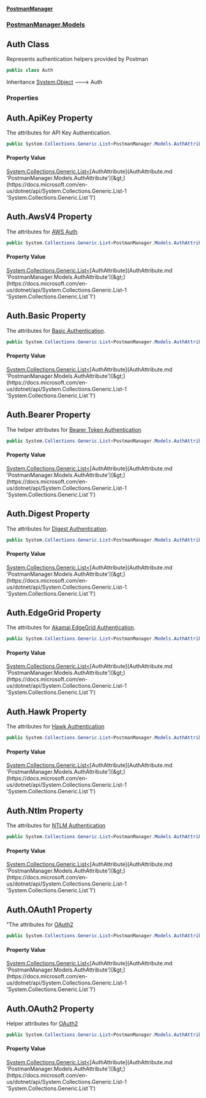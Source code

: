 #### [PostmanManager](PostmanManager.md 'PostmanManager')
### [PostmanManager.Models](PostmanManager.md#PostmanManager.Models 'PostmanManager.Models')

## Auth Class

Represents authentication helpers provided by Postman

```csharp
public class Auth
```

Inheritance [System.Object](https://docs.microsoft.com/en-us/dotnet/api/System.Object 'System.Object') &#129106; Auth
### Properties

<a name='PostmanManager.Models.Auth.ApiKey'></a>

## Auth.ApiKey Property

The attributes for API Key Authentication.

```csharp
public System.Collections.Generic.List<PostmanManager.Models.AuthAttribute> ApiKey { get; set; }
```

#### Property Value
[System.Collections.Generic.List&lt;](https://docs.microsoft.com/en-us/dotnet/api/System.Collections.Generic.List-1 'System.Collections.Generic.List`1')[AuthAttribute](AuthAttribute.md 'PostmanManager.Models.AuthAttribute')[&gt;](https://docs.microsoft.com/en-us/dotnet/api/System.Collections.Generic.List-1 'System.Collections.Generic.List`1')

<a name='PostmanManager.Models.Auth.AwsV4'></a>

## Auth.AwsV4 Property

The attributes for [AWS Auth](http://docs.aws.amazon.com/AmazonS3/latest/dev/RESTAuthentication.html).

```csharp
public System.Collections.Generic.List<PostmanManager.Models.AuthAttribute> AwsV4 { get; set; }
```

#### Property Value
[System.Collections.Generic.List&lt;](https://docs.microsoft.com/en-us/dotnet/api/System.Collections.Generic.List-1 'System.Collections.Generic.List`1')[AuthAttribute](AuthAttribute.md 'PostmanManager.Models.AuthAttribute')[&gt;](https://docs.microsoft.com/en-us/dotnet/api/System.Collections.Generic.List-1 'System.Collections.Generic.List`1')

<a name='PostmanManager.Models.Auth.Basic'></a>

## Auth.Basic Property

The attributes for [Basic Authentication](https://en.wikipedia.org/wiki/Basic_access_authentication).

```csharp
public System.Collections.Generic.List<PostmanManager.Models.AuthAttribute> Basic { get; set; }
```

#### Property Value
[System.Collections.Generic.List&lt;](https://docs.microsoft.com/en-us/dotnet/api/System.Collections.Generic.List-1 'System.Collections.Generic.List`1')[AuthAttribute](AuthAttribute.md 'PostmanManager.Models.AuthAttribute')[&gt;](https://docs.microsoft.com/en-us/dotnet/api/System.Collections.Generic.List-1 'System.Collections.Generic.List`1')

<a name='PostmanManager.Models.Auth.Bearer'></a>

## Auth.Bearer Property

The helper attributes for [Bearer Token Authentication](https://tools.ietf.org/html/rfc6750)

```csharp
public System.Collections.Generic.List<PostmanManager.Models.AuthAttribute> Bearer { get; set; }
```

#### Property Value
[System.Collections.Generic.List&lt;](https://docs.microsoft.com/en-us/dotnet/api/System.Collections.Generic.List-1 'System.Collections.Generic.List`1')[AuthAttribute](AuthAttribute.md 'PostmanManager.Models.AuthAttribute')[&gt;](https://docs.microsoft.com/en-us/dotnet/api/System.Collections.Generic.List-1 'System.Collections.Generic.List`1')

<a name='PostmanManager.Models.Auth.Digest'></a>

## Auth.Digest Property

The attributes for [Digest Authentication](https://en.wikipedia.org/wiki/Digest_access_authentication).

```csharp
public System.Collections.Generic.List<PostmanManager.Models.AuthAttribute> Digest { get; set; }
```

#### Property Value
[System.Collections.Generic.List&lt;](https://docs.microsoft.com/en-us/dotnet/api/System.Collections.Generic.List-1 'System.Collections.Generic.List`1')[AuthAttribute](AuthAttribute.md 'PostmanManager.Models.AuthAttribute')[&gt;](https://docs.microsoft.com/en-us/dotnet/api/System.Collections.Generic.List-1 'System.Collections.Generic.List`1')

<a name='PostmanManager.Models.Auth.EdgeGrid'></a>

## Auth.EdgeGrid Property

The attributes for [Akamai EdgeGrid Authentication](https://developer.akamai.com/legacy/introduction/Client_Auth.html).

```csharp
public System.Collections.Generic.List<PostmanManager.Models.AuthAttribute> EdgeGrid { get; set; }
```

#### Property Value
[System.Collections.Generic.List&lt;](https://docs.microsoft.com/en-us/dotnet/api/System.Collections.Generic.List-1 'System.Collections.Generic.List`1')[AuthAttribute](AuthAttribute.md 'PostmanManager.Models.AuthAttribute')[&gt;](https://docs.microsoft.com/en-us/dotnet/api/System.Collections.Generic.List-1 'System.Collections.Generic.List`1')

<a name='PostmanManager.Models.Auth.Hawk'></a>

## Auth.Hawk Property

The attributes for [Hawk Authentication](https://github.com/hueniverse/hawk)

```csharp
public System.Collections.Generic.List<PostmanManager.Models.AuthAttribute> Hawk { get; set; }
```

#### Property Value
[System.Collections.Generic.List&lt;](https://docs.microsoft.com/en-us/dotnet/api/System.Collections.Generic.List-1 'System.Collections.Generic.List`1')[AuthAttribute](AuthAttribute.md 'PostmanManager.Models.AuthAttribute')[&gt;](https://docs.microsoft.com/en-us/dotnet/api/System.Collections.Generic.List-1 'System.Collections.Generic.List`1')

<a name='PostmanManager.Models.Auth.Ntlm'></a>

## Auth.Ntlm Property

The attributes for [NTLM Authentication](https://msdn.microsoft.com/en-us/library/cc237488.aspx)

```csharp
public System.Collections.Generic.List<PostmanManager.Models.AuthAttribute> Ntlm { get; set; }
```

#### Property Value
[System.Collections.Generic.List&lt;](https://docs.microsoft.com/en-us/dotnet/api/System.Collections.Generic.List-1 'System.Collections.Generic.List`1')[AuthAttribute](AuthAttribute.md 'PostmanManager.Models.AuthAttribute')[&gt;](https://docs.microsoft.com/en-us/dotnet/api/System.Collections.Generic.List-1 'System.Collections.Generic.List`1')

<a name='PostmanManager.Models.Auth.OAuth1'></a>

## Auth.OAuth1 Property

"The attributes for [OAuth2](https://oauth.net/1/)

```csharp
public System.Collections.Generic.List<PostmanManager.Models.AuthAttribute> OAuth1 { get; set; }
```

#### Property Value
[System.Collections.Generic.List&lt;](https://docs.microsoft.com/en-us/dotnet/api/System.Collections.Generic.List-1 'System.Collections.Generic.List`1')[AuthAttribute](AuthAttribute.md 'PostmanManager.Models.AuthAttribute')[&gt;](https://docs.microsoft.com/en-us/dotnet/api/System.Collections.Generic.List-1 'System.Collections.Generic.List`1')

<a name='PostmanManager.Models.Auth.OAuth2'></a>

## Auth.OAuth2 Property

Helper attributes for [OAuth2](https://oauth.net/2/)

```csharp
public System.Collections.Generic.List<PostmanManager.Models.AuthAttribute> OAuth2 { get; set; }
```

#### Property Value
[System.Collections.Generic.List&lt;](https://docs.microsoft.com/en-us/dotnet/api/System.Collections.Generic.List-1 'System.Collections.Generic.List`1')[AuthAttribute](AuthAttribute.md 'PostmanManager.Models.AuthAttribute')[&gt;](https://docs.microsoft.com/en-us/dotnet/api/System.Collections.Generic.List-1 'System.Collections.Generic.List`1')